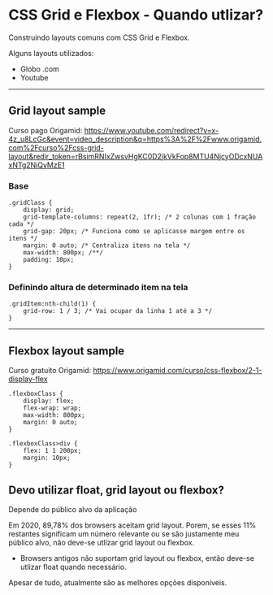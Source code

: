 # CSS Grid e Flexbox - Quando utlizar?

Construindo layouts comuns com CSS Grid e Flexbox.

Alguns layouts utilizados:

- Globo .com
- Youtube

---

## Grid layout sample

Curso pago Origamid: https://www.youtube.com/redirect?v=x-4z_u8LcGc&event=video_description&q=https%3A%2F%2Fwww.origamid.com%2Fcurso%2Fcss-grid-layout&redir_token=rBsimRNIxZwsvHgKC0D2jkVkFop8MTU4NjcyODcxNUAxNTg2NjQyMzE1

### Base
```
.gridClass {
    display: grid;
    grid-template-columns: repeat(2, 1fr); /* 2 colunas com 1 fração cada */
    grid-gap: 20px; /* Funciona como se aplicasse margem entre os itens */
    margin: 0 auto; /* Centraliza itens na tela */
    max-width: 800px; /**/
    padding: 10px;
}
```

### Definindo altura de determinado item na tela

```
.gridItem:nth-child(1) {
    grid-row: 1 / 3; /* Vai ocupar da linha 1 até a 3 */
}
```
---
## Flexbox layout sample

Curso gratuito Origamid: https://www.origamid.com/curso/css-flexbox/2-1-display-flex
```
.flexboxClass {
    display: flex;
    flex-wrap: wrap;
    max-width: 800px;
    margin: 0 auto;
}

.flexboxClass>div {
    flex: 1 1 200px;
    margin: 10px;
}
```

## Devo utilizar float, grid layout ou flexbox?

Depende do público alvo da aplicação

Em 2020, 89,78% dos browsers aceitam grid layout. Porem, se esses 11% restantes significam um número relevante ou se são justamente meu público alvo, não deve-se utlizar grid layout ou flexbox.

- Browsers antigos não suportam grid layout ou flexbox, então deve-se utlizar float quando necessário.

Apesar de tudo, atualmente são as melhores opções disponíveis.
